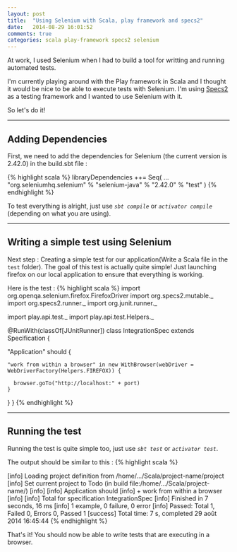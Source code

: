 ```yaml
---
layout: post
title:  "Using Selenium with Scala, play framework and specs2"
date:   2014-08-29 16:01:52
comments: true
categories: scala play-framework specs2 selenium
---
```

At work, I used Selenium when I had to build a tool for writting and running automated tests.

I'm currently playing around with the Play framework in Scala and I thought it would be nice to be able to execute tests with Selenium.
I'm using [Specs2][specs2] as a testing framework and I wanted to use Selenium with it.

So let's do it!

***

Adding Dependencies
------

First, we need to add the dependencies for Selenium (the current version is 2.42.0) in the build.sbt file :

{% highlight scala %}
libraryDependencies ++= Seq(
  ...
  "org.seleniumhq.selenium" % "selenium-java" % "2.42.0" % "test"
)
{% endhighlight %}

To test everything is alright, just use *`sbt compile`* or *`activator compile`* (depending on what you are using).

***

Writing a simple test using Selenium
------

Next step : Creating a simple test for our application(Write a Scala file in the `test` folder). The goal of this test is actually quite simple! Just launching firefox on our local application to ensure that everything is working.

Here is the test :
{% highlight scala %}
import org.openqa.selenium.firefox.FirefoxDriver
import org.specs2.mutable._
import org.specs2.runner._
import org.junit.runner._

import play.api.test._
import play.api.test.Helpers._

@RunWith(classOf[JUnitRunner])
class IntegrationSpec extends Specification {

  "Application" should {

    "work from within a browser" in new WithBrowser(webDriver = WebDriverFactory(Helpers.FIREFOX)) {

      browser.goTo("http://localhost:" + port)
    }
  }
}
{% endhighlight %}

***

Running the test
------

Running the test is quite simple too, just use *`sbt test`* or *`activator test`*.

The output should be similar to this :
{% highlight scala %}

[info] Loading project definition from /home/.../Scala/project-name/project
[info] Set current project to Todo (in build file:/home/.../Scala/project-name/)
[info] 
[info] Application should
[info] + work from within a browser
[info] 
[info] Total for specification IntegrationSpec
[info] Finished in 7 seconds, 16 ms
[info] 1 example, 0 failure, 0 error
[info] Passed: Total 1, Failed 0, Errors 0, Passed 1
[success] Total time: 7 s, completed 29 août 2014 16:45:44
{% endhighlight %}

That's it! You should now be able to write tests that are executing in a browser.


[specs2]: https://github.com/etorreborre/specs2     
